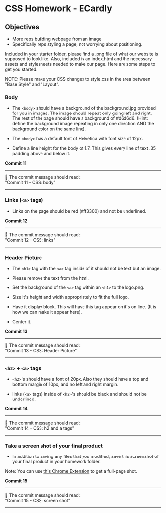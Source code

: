# CSS Homework - ECardly

## Objectives
* More reps building webpage from an image
* Specifically reps styling a page, not worrying about positioning.

Included in your starter folder, please find a .png file of what our website is supposed to look like.  Also, included is an index.html and the necessary assets and stylesheets needed to make our page.  Here are some steps to get you started.

NOTE: Please make your CSS changes to style.css in the area between "Base Style" and "Layout".

### Body

* The `<body>` should have a background of the background.jpg provided for you in images.  The image should repeat only going left and right.  The rest of the page should have a background of #d6d6d6. (Hint: define the background image repeating in only one direction AND the background color on the same line).

* The `<body>` has a default font of Helvetica with font size of 12px.

* Define a line height for the body of 1.7.  This gives every line of text .35 padding above and below it.

**Commit 11** <br>
<hr>
&#x1F534; The commit message should read: <br>
"Commit 11 - CSS: body"
<hr>


### Links (`<a>` tags)

* Links on the page should be red (#ff3300) and not be underlined.

**Commit 12** <br>
<hr>
&#x1F534; The commit message should read: <br>
"Commit 12 - CSS: links"
<hr>


### Header Picture

* The `<h1>` tag with the `<a>` tag inside of it should not be text but an image.

* Please remove the text from the html.

* Set the background of the `<a>` tag within an `<h1>` to the logo.png.

* Size it's height and width appropriately to fit the full logo.

* Have it display block.  This will have this tag appear on it's on line.  (It is how we can make it appear here).

* Center it.

**Commit 13** <br>
<hr>
&#x1F534; The commit message should read: <br>
"Commit 13 - CSS: Header Picture"
<hr>


### `<h2>` + `<a>` tags

* `<h2>`'s should have a font of 20px.  Also they should have a top and bottom margin of 10px, and no left and right margin.

* links (`<a>` tags) inside of `<h2>`'s should be black and should not be underlined.  

**Commit 14** <br>
<hr>
&#x1F534; The commit message should read: <br>
"Commit 14 - CSS: h2 and a tags"
<hr>


### Take a screen shot of your final product

* In addition to saving any files that you modified, save this screenshot of your final product in your homework folder.

Note: You can use [this Chrome Extension](https://chrome.google.com/webstore/detail/full-page-screen-capture/fdpohaocaechififmbbbbbknoalclacl?hl=en-US) to get a full-page shot.

**Commit 15** <br>
<hr>
&#x1F534; The commit message should read: <br>
"Commit 15 - CSS: screen shot"
<hr>
